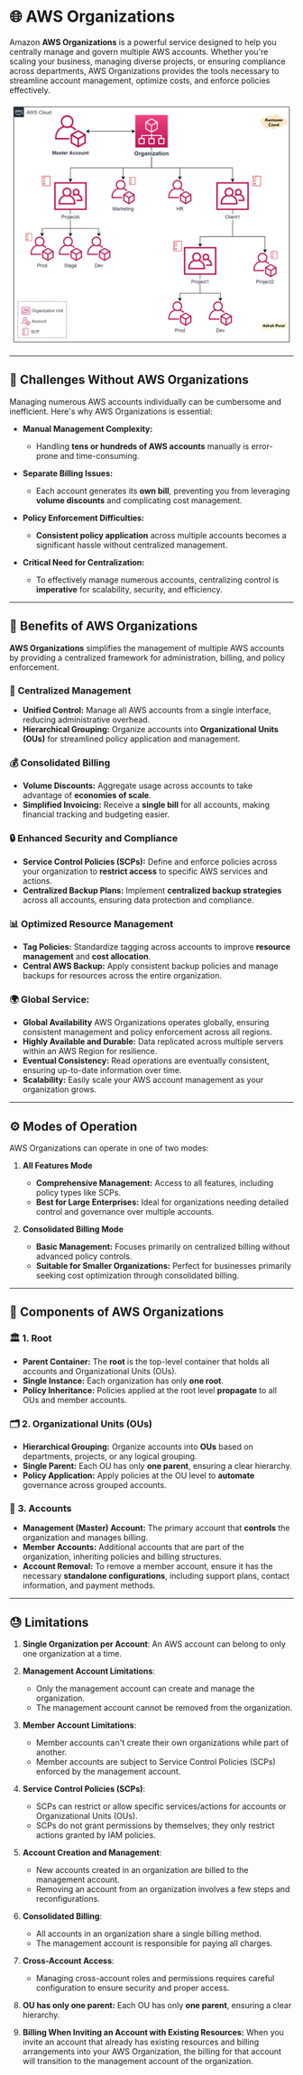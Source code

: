 # 🌐 **AWS Organizations**

Amazon **AWS Organizations** is a powerful service designed to help you centrally manage and govern multiple AWS accounts. Whether you're scaling your business, managing diverse projects, or ensuring compliance across departments, AWS Organizations provides the tools necessary to streamline account management, optimize costs, and enforce policies effectively.

<div align="center">
  <img src="images/aws-organizations.png" alt="AWS Organizations" />
</div>

---

## 🚫 **Challenges Without AWS Organizations**

Managing numerous AWS accounts individually can be cumbersome and inefficient. Here's why AWS Organizations is essential:

- **Manual Management Complexity:**

  - Handling **tens or hundreds of AWS accounts** manually is error-prone and time-consuming.

- **Separate Billing Issues:**

  - Each account generates its **own bill**, preventing you from leveraging **volume discounts** and complicating cost management.

- **Policy Enforcement Difficulties:**

  - **Consistent policy application** across multiple accounts becomes a significant hassle without centralized management.

- **Critical Need for Centralization:**
  - To effectively manage numerous accounts, centralizing control is **imperative** for scalability, security, and efficiency.

---

## 🌟 **Benefits of AWS Organizations**

**AWS Organizations** simplifies the management of multiple AWS accounts by providing a centralized framework for administration, billing, and policy enforcement.

### 💼 **Centralized Management**

- **Unified Control:** Manage all AWS accounts from a single interface, reducing administrative overhead.
- **Hierarchical Grouping:** Organize accounts into **Organizational Units (OUs)** for streamlined policy application and management.

### 💰 **Consolidated Billing**

- **Volume Discounts:** Aggregate usage across accounts to take advantage of **economies of scale**.
- **Simplified Invoicing:** Receive a **single bill** for all accounts, making financial tracking and budgeting easier.

### 🔒 **Enhanced Security and Compliance**

- **Service Control Policies (SCPs):** Define and enforce policies across your organization to **restrict access** to specific AWS services and actions.
- **Centralized Backup Plans:** Implement **centralized backup strategies** across all accounts, ensuring data protection and compliance.

### 📊 **Optimized Resource Management**

- **Tag Policies:** Standardize tagging across accounts to improve **resource management** and **cost allocation**.
- **Central AWS Backup:** Apply consistent backup policies and manage backups for resources across the entire organization.

### **🌍 Global Service:**

- **Global Availability** AWS Organizations operates globally, ensuring consistent management and policy enforcement across all regions.
- **Highly Available and Durable:** Data replicated across multiple servers within an AWS Region for resilience.
- **Eventual Consistency:** Read operations are eventually consistent, ensuring up-to-date information over time.
- **Scalability:** Easily scale your AWS account management as your organization grows.

---

## ⚙️ **Modes of Operation**

AWS Organizations can operate in one of two modes:

1. **All Features Mode**

   - **Comprehensive Management:** Access to all features, including policy types like SCPs.
   - **Best for Large Enterprises:** Ideal for organizations needing detailed control and governance over multiple accounts.

2. **Consolidated Billing Mode**
   - **Basic Management:** Focuses primarily on centralized billing without advanced policy controls.
   - **Suitable for Smaller Organizations:** Perfect for businesses primarily seeking cost optimization through consolidated billing.

---

## 🧩 **Components of AWS Organizations**

### 🏛️ **1. Root**

- **Parent Container:** The **root** is the top-level container that holds all accounts and Organizational Units (OUs).
- **Single Instance:** Each organization has only **one root**.
- **Policy Inheritance:** Policies applied at the root level **propagate** to all OUs and member accounts.

### 🗂️ **2. Organizational Units (OUs)**

- **Hierarchical Grouping:** Organize accounts into **OUs** based on departments, projects, or any logical grouping.
- **Single Parent:** Each OU has only **one parent**, ensuring a clear hierarchy.
- **Policy Application:** Apply policies at the OU level to **automate** governance across grouped accounts.

### 👥 **3. Accounts**

- **Management (Master) Account:** The primary account that **controls** the organization and manages billing.
- **Member Accounts:** Additional accounts that are part of the organization, inheriting policies and billing structures.
- **Account Removal:** To remove a member account, ensure it has the necessary **standalone configurations**, including support plans, contact information, and payment methods.

---

## 😓 **Limitations**

1. **Single Organization per Account**: An AWS account can belong to only one organization at a time.
2. **Management Account Limitations**:
   - Only the management account can create and manage the organization.
   - The management account cannot be removed from the organization.
3. **Member Account Limitations**:
   - Member accounts can't create their own organizations while part of another.
   - Member accounts are subject to Service Control Policies (SCPs) enforced by the management account.
4. **Service Control Policies (SCPs)**:
   - SCPs can restrict or allow specific services/actions for accounts or Organizational Units (OUs).
   - SCPs do not grant permissions by themselves; they only restrict actions granted by IAM policies.
5. **Account Creation and Management**:
   - New accounts created in an organization are billed to the management account.
   - Removing an account from an organization involves a few steps and reconfigurations.
6. **Consolidated Billing**:
   - All accounts in an organization share a single billing method.
   - The management account is responsible for paying all charges.
7. **Cross-Account Access**:
   - Managing cross-account roles and permissions requires careful configuration to ensure security and proper access.
8. **OU has only one parent:** Each OU has only **one parent**, ensuring a clear hierarchy.

9. **Billing When Inviting an Account with Existing Resources:** When you invite an account that already has existing resources and billing arrangements into your AWS Organization, the billing for that account will transition to the management account of the organization.
